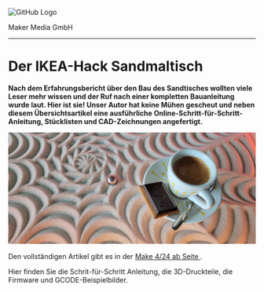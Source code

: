 ![GitHub Logo](http://www.heise.de/make/icons/make_logo.png)

Maker Media GmbH

***

# Der IKEA-Hack Sandmaltisch

**Nach dem Erfahrungsbericht über den Bau des Sandtisches wollten viele Leser mehr wissen und der Ruf nach einer kompletten Bauanleitung wurde laut. Hier ist sie! Unser Autor hat keine Mühen gescheut und neben diesem Übersichtsartikel eine ausführliche Online-Schritt-für-Schritt-Anleitung, Stücklisten und CAD-Zeichnungen angefertigt.**



![Picture](./Aufmacher.jpg) 

Den vollständigen Artikel gibt es in der [Make 4/24 ab Seite ]().



Hier finden Sie die Schrit-für-Schritt Anleitung, die 3D-Druckteile, die Firmware und GCODE-Beispielbilder.

